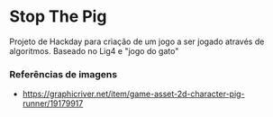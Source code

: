 # Stop The Pig

Projeto de Hackday para criação de um jogo a ser jogado através de algoritmos. Baseado no Lig4 e "jogo do gato"



### Referências de imagens

- https://graphicriver.net/item/game-asset-2d-character-pig-runner/19179917
